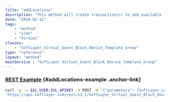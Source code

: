 ```yaml
---
title: "addLocations"
description: "This method will create transaction(s) to add available locations to an archive image template."
date: "2018-02-12"
tags:
    - "method"
    - "sldn"
    - "Virtual"
classes:
    - "SoftLayer_Virtual_Guest_Block_Device_Template_Group"
type: "reference"
layout: "method"
mainService : "SoftLayer_Virtual_Guest_Block_Device_Template_Group"
---
```


### [REST Example](#addLocations-example) <a href="/article/rest/"><i class="fas fa-question"></i></a> {#addLocations-example .anchor-link} 
```bash
curl -g -u $SL_USER:$SL_APIKEY -X POST -d '{"parameters": [SoftLayer_Location]}' \
'https://api.softlayer.com/rest/v3.1/SoftLayer_Virtual_Guest_Block_Device_Template_Group/{SoftLayer_Virtual_Guest_Block_Device_Template_GroupID}/addLocations'
```
